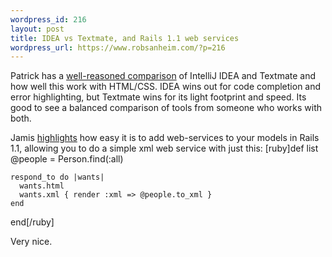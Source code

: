 ```yaml
--- 
wordpress_id: 216
layout: post
title: IDEA vs Textmate, and Rails 1.1 web services
wordpress_url: https://www.robsanheim.com/?p=216
---
```

Patrick has a <a href="https://blogs.opensymphony.com/plightbo/2006/03/teaching_mr_rails_a_lesson_on.html">well-reasoned comparison</a> of IntelliJ IDEA and Textmate and how well this work with HTML/CSS.  IDEA wins out for code completion and error highlighting, but Textmate wins for its light footprint and speed.  Its good to see a balanced comparison of tools from someone who works with both.

Jamis <a href="https://jamis.jamisbuck.org/articles/2006/03/27/web-services-rails-style">highlights</a> how easy it is to add web-services to your models in Rails 1.1, allowing you to do a simple xml web service with just this:
[ruby]def list
    @people = Person.find(:all)

    respond_to do |wants|
      wants.html
      wants.xml { render :xml => @people.to_xml }
    end
  end[/ruby]

Very nice.
